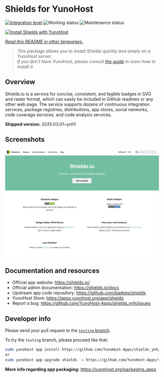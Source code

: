 <!--
N.B.: This README was automatically generated by <https://github.com/YunoHost/apps/tree/master/tools/readme_generator>
It shall NOT be edited by hand.
-->

# Shields for YunoHost

[![Integration level](https://apps.yunohost.org/badge/integration/shields)](https://ci-apps.yunohost.org/ci/apps/shields/)
![Working status](https://apps.yunohost.org/badge/state/shields)
![Maintenance status](https://apps.yunohost.org/badge/maintained/shields)

[![Install Shields with YunoHost](https://install-app.yunohost.org/install-with-yunohost.svg)](https://install-app.yunohost.org/?app=shields)

*[Read this README in other languages.](./ALL_README.md)*

> *This package allows you to install Shields quickly and simply on a YunoHost server.*  
> *If you don't have YunoHost, please consult [the guide](https://yunohost.org/install) to learn how to install it.*

## Overview

Shields.io is a service for concise, consistent, and legible badges in SVG and raster format, which can easily be included in GitHub readmes or any other web page. The service supports dozens of continuous integration services, package registries, distributions, app stores, social networks, code coverage services, and code analysis services.

**Shipped version:** 2025.03.01~ynh1

## Screenshots

![Screenshot of Shields](./doc/screenshots/screenshot.png)

## Documentation and resources

- Official app website: <https://shields.io/>
- Official admin documentation: <https://shields.io/docs>
- Upstream app code repository: <https://github.com/badges/shields>
- YunoHost Store: <https://apps.yunohost.org/app/shields>
- Report a bug: <https://github.com/YunoHost-Apps/shields_ynh/issues>

## Developer info

Please send your pull request to the [`testing` branch](https://github.com/YunoHost-Apps/shields_ynh/tree/testing).

To try the `testing` branch, please proceed like that:

```bash
sudo yunohost app install https://github.com/YunoHost-Apps/shields_ynh/tree/testing --debug
or
sudo yunohost app upgrade shields -u https://github.com/YunoHost-Apps/shields_ynh/tree/testing --debug
```

**More info regarding app packaging:** <https://yunohost.org/packaging_apps>
